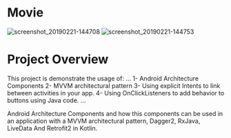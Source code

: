 # Movie
![screenshot_20190221-144708](https://user-images.githubusercontent.com/28901635/53171712-30df3800-35ec-11e9-93a7-9d264fce75cd.png)
![screenshot_20190221-144753](https://user-images.githubusercontent.com/28901635/53171874-98958300-35ec-11e9-8763-275624f3bccc.png)

# Project Overview
This project is demonstrate the usage of:
...
    1- Android Architecture Components 
    2- MVVM architectural pattern
    3- Using explicit Intents to link between activities in your app.
    4- Using OnClickListeners to add behavior to buttons using Java code.
...
   
Android Architecture Components and how this components can be used in an application with a MVVM architectural pattern, Dagger2, RxJava, LiveData And Retrofit2 in Kotlin.

